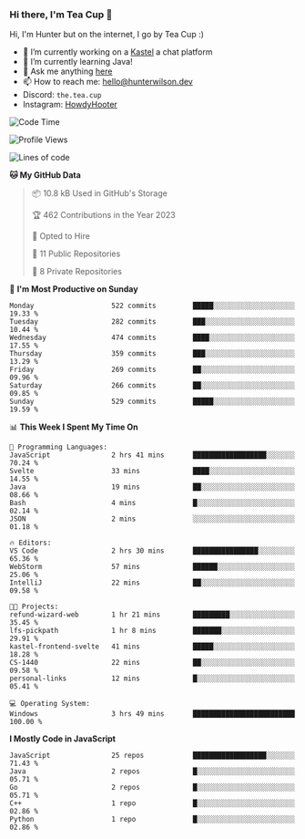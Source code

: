 ### Hi there, I'm Tea Cup 👋 

Hi, I'm Hunter but on the internet, I go by Tea Cup :)

- 🔭 I’m currently working on a [Kastel](https://github.com/Kastelll) a chat platform
- 🌱 I’m currently learning Java!
- 💬 Ask me anything [here](https://github.com/TheTeaCup/TheTeaCup/issues)
- 📫 How to reach me: [hello@hunterwilson.dev](mailto:hello@hunterwilson.dev)
- Discord: `the.tea.cup`
- Instagram: [HowdyHooter](https://instagram.com/HowdyHooter)

<!--START_SECTION:waka-->
![Code Time](http://img.shields.io/badge/Code%20Time-327%20hrs%2036%20mins-blue)

![Profile Views](http://img.shields.io/badge/Profile%20Views-6-blue)

![Lines of code](https://img.shields.io/badge/From%20Hello%20World%20I%27ve%20Written-800.5%20thousand%20lines%20of%20code-blue)

**🐱 My GitHub Data** 

> 📦 10.8 kB Used in GitHub's Storage 
 > 
> 🏆 462 Contributions in the Year 2023
 > 
> 💼 Opted to Hire
 > 
> 📜 11 Public Repositories 
 > 
> 🔑 8 Private Repositories 
 > 
📅 **I'm Most Productive on Sunday** 

```text
Monday                   522 commits         █████░░░░░░░░░░░░░░░░░░░░   19.33 % 
Tuesday                  282 commits         ███░░░░░░░░░░░░░░░░░░░░░░   10.44 % 
Wednesday                474 commits         ████░░░░░░░░░░░░░░░░░░░░░   17.55 % 
Thursday                 359 commits         ███░░░░░░░░░░░░░░░░░░░░░░   13.29 % 
Friday                   269 commits         ██░░░░░░░░░░░░░░░░░░░░░░░   09.96 % 
Saturday                 266 commits         ██░░░░░░░░░░░░░░░░░░░░░░░   09.85 % 
Sunday                   529 commits         █████░░░░░░░░░░░░░░░░░░░░   19.59 % 
```


📊 **This Week I Spent My Time On** 

```text
💬 Programming Languages: 
JavaScript               2 hrs 41 mins       ██████████████████░░░░░░░   70.24 % 
Svelte                   33 mins             ████░░░░░░░░░░░░░░░░░░░░░   14.55 % 
Java                     19 mins             ██░░░░░░░░░░░░░░░░░░░░░░░   08.66 % 
Bash                     4 mins              █░░░░░░░░░░░░░░░░░░░░░░░░   02.14 % 
JSON                     2 mins              ░░░░░░░░░░░░░░░░░░░░░░░░░   01.18 % 

🔥 Editors: 
VS Code                  2 hrs 30 mins       ████████████████░░░░░░░░░   65.36 % 
WebStorm                 57 mins             ██████░░░░░░░░░░░░░░░░░░░   25.06 % 
IntelliJ                 22 mins             ██░░░░░░░░░░░░░░░░░░░░░░░   09.58 % 

🐱‍💻 Projects: 
refund-wizard-web        1 hr 21 mins        █████████░░░░░░░░░░░░░░░░   35.45 % 
lfs-pickpath             1 hr 8 mins         ███████░░░░░░░░░░░░░░░░░░   29.91 % 
kastel-frontend-svelte   41 mins             █████░░░░░░░░░░░░░░░░░░░░   18.28 % 
CS-1440                  22 mins             ██░░░░░░░░░░░░░░░░░░░░░░░   09.58 % 
personal-links           12 mins             █░░░░░░░░░░░░░░░░░░░░░░░░   05.41 % 

💻 Operating System: 
Windows                  3 hrs 49 mins       █████████████████████████   100.00 % 
```

**I Mostly Code in JavaScript** 

```text
JavaScript               25 repos            ██████████████████░░░░░░░   71.43 % 
Java                     2 repos             █░░░░░░░░░░░░░░░░░░░░░░░░   05.71 % 
Go                       2 repos             █░░░░░░░░░░░░░░░░░░░░░░░░   05.71 % 
C++                      1 repo              █░░░░░░░░░░░░░░░░░░░░░░░░   02.86 % 
Python                   1 repo              █░░░░░░░░░░░░░░░░░░░░░░░░   02.86 % 
```




<!--END_SECTION:waka-->
